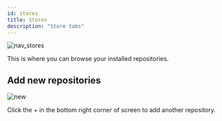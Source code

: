 ```yaml
---
id: stores
title: Stores
description: "Store tabs"
---
```


![nav_stores](/img/stores.png)

This is where you can browse your installed repositories.

## Add new repositories

![new](/img/nav_store_new.png)

Click the + in the bottom right corner of screen to add another repository.
